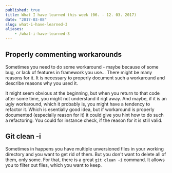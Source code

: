 ```yaml
---
published: true
title: What I have learned this week (06. - 12. 03. 2017)
date: "2017-03-08"
slug: what-i-have-learned-3
aliases:
    - /what-i-have-learned-3
---
```

## Properly commenting workarounds
Sometimes you need to do some workaround - maybe because of some bug, or lack of features in framework you use... There might be many reasons for it. It is necessary to properly document such a workaround and describe reasons why you used it.

It might seem obvious at the beginning, but when you return to that code after some time, you might not understand it rigt away. And maybe, if it is an ugly workaround, which it probably is, you might have a tendency to refactor it. Which is esentially good idea, but if workaround is properly documented (especially reason for it) it could give you hint how to do such a refactoring. You could for instance check, if the reason for it is still valid.


## Git clean -i
Sometimes in happens you have multiple unversioned files in your working directory and you want to get rid of them. But you don't want to delete all of them, only some. For that, there is a great `git clean -i` command. It allows you to filter out files, which you want to keep.
